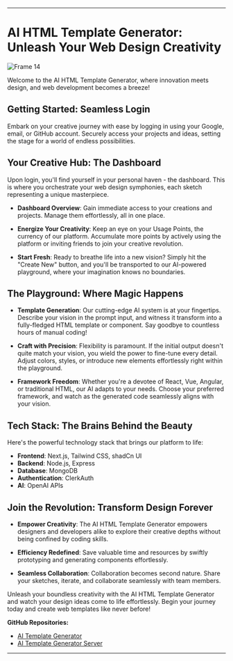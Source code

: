 
---

# AI HTML Template Generator: Unleash Your Web Design Creativity
![Frame 14](https://github.com/tchisama/ai-template/assets/115560200/7127cb1d-9e93-4041-a1d3-cd00dc47c688)

Welcome to the AI HTML Template Generator, where innovation meets design, and web development becomes a breeze!

## **Getting Started: Seamless Login**

Embark on your creative journey with ease by logging in using your Google, email, or GitHub account. Securely access your projects and ideas, setting the stage for a world of endless possibilities.

## **Your Creative Hub: The Dashboard**

Upon login, you'll find yourself in your personal haven - the dashboard. This is where you orchestrate your web design symphonies, each sketch representing a unique masterpiece.

- **Dashboard Overview**: Gain immediate access to your creations and projects. Manage them effortlessly, all in one place.

- **Energize Your Creativity**: Keep an eye on your Usage Points, the currency of our platform. Accumulate more points by actively using the platform or inviting friends to join your creative revolution.

- **Start Fresh**: Ready to breathe life into a new vision? Simply hit the "Create New" button, and you'll be transported to our AI-powered playground, where your imagination knows no boundaries.

## **The Playground: Where Magic Happens**

- **Template Generation**: Our cutting-edge AI system is at your fingertips. Describe your vision in the prompt input, and witness it transform into a fully-fledged HTML template or component. Say goodbye to countless hours of manual coding!

- **Craft with Precision**: Flexibility is paramount. If the initial output doesn't quite match your vision, you wield the power to fine-tune every detail. Adjust colors, styles, or introduce new elements effortlessly right within the playground.

- **Framework Freedom**: Whether you're a devotee of React, Vue, Angular, or traditional HTML, our AI adapts to your needs. Choose your preferred framework, and watch as the generated code seamlessly aligns with your vision.

## **Tech Stack: The Brains Behind the Beauty**

Here's the powerful technology stack that brings our platform to life:

- **Frontend**: Next.js, Tailwind CSS, shadCn UI
- **Backend**: Node.js, Express
- **Database**: MongoDB
- **Authentication**: ClerkAuth
- **AI**: OpenAI APIs

## **Join the Revolution: Transform Design Forever**

- **Empower Creativity**: The AI HTML Template Generator empowers designers and developers alike to explore their creative depths without being confined by coding skills.

- **Efficiency Redefined**: Save valuable time and resources by swiftly prototyping and generating components effortlessly.

- **Seamless Collaboration**: Collaboration becomes second nature. Share your sketches, iterate, and collaborate seamlessly with team members.

Unleash your boundless creativity with the AI HTML Template Generator and watch your design ideas come to life effortlessly. Begin your journey today and create web templates like never before!

**GitHub Repositories:**
- [AI Template Generator](https://github.com/tchisama/ai-template)
- [AI Template Generator Server](https://github.com/tchisama/ai-template-server)

---
